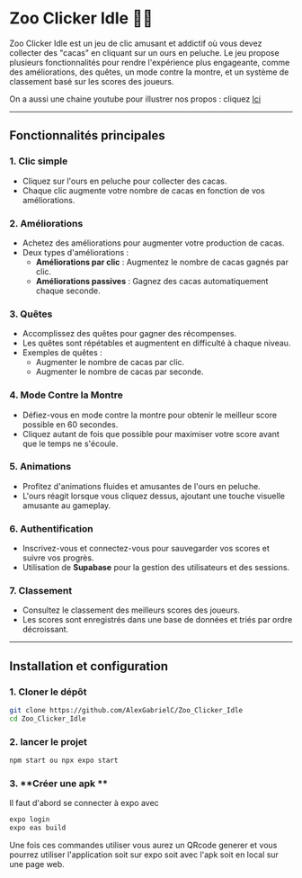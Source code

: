 # Zoo Clicker Idle 🐻💩

Zoo Clicker Idle est un jeu de clic amusant et addictif où vous devez collecter des "cacas" en cliquant sur un ours en peluche. Le jeu propose plusieurs fonctionnalités pour rendre l'expérience plus engageante, comme des améliorations, des quêtes, un mode contre la montre, et un système de classement basé sur les scores des joueurs.

On a aussi une chaine youtube pour illustrer nos propos : cliquez [Ici]( https://www.youtube.com/@alexchitu7777)

---

## Fonctionnalités principales

### 1. **Clic simple**
   - Cliquez sur l'ours en peluche pour collecter des cacas.
   - Chaque clic augmente votre nombre de cacas en fonction de vos améliorations.

### 2. **Améliorations**
   - Achetez des améliorations pour augmenter votre production de cacas.
   - Deux types d'améliorations :
     - **Améliorations par clic** : Augmentez le nombre de cacas gagnés par clic.
     - **Améliorations passives** : Gagnez des cacas automatiquement chaque seconde.

### 3. **Quêtes**
   - Accomplissez des quêtes pour gagner des récompenses.
   - Les quêtes sont répétables et augmentent en difficulté à chaque niveau.
   - Exemples de quêtes :
     - Augmenter le nombre de cacas par clic.
     - Augmenter le nombre de cacas par seconde.

### 4. **Mode Contre la Montre**
   - Défiez-vous en mode contre la montre pour obtenir le meilleur score possible en 60 secondes.
   - Cliquez autant de fois que possible pour maximiser votre score avant que le temps ne s'écoule.

### 5. **Animations**
   - Profitez d'animations fluides et amusantes de l'ours en peluche.
   - L'ours réagit lorsque vous cliquez dessus, ajoutant une touche visuelle amusante au gameplay.

### 6. **Authentification**
   - Inscrivez-vous et connectez-vous pour sauvegarder vos scores et suivre vos progrès.
   - Utilisation de **Supabase** pour la gestion des utilisateurs et des sessions.

### 7. **Classement**
   - Consultez le classement des meilleurs scores des joueurs.
   - Les scores sont enregistrés dans une base de données et triés par ordre décroissant.

---

## Installation et configuration

### 1. **Cloner le dépôt**
   ```bash
   git clone https://github.com/AlexGabrielC/Zoo_Clicker_Idle
   cd Zoo_Clicker_Idle
   ```

### 2. **lancer  le projet**  
   ```bash
   npm start ou npx expo start
```

### 3. **Créer une apk **  
   Il faut d'abord se connecter à expo avec 
   ```bash
   expo login
   expo eas build
```

Une fois ces commandes utiliser vous aurez un QRcode generer et vous pourrez utiliser l'application soit sur expo soit avec l'apk soit en local sur une page web.
